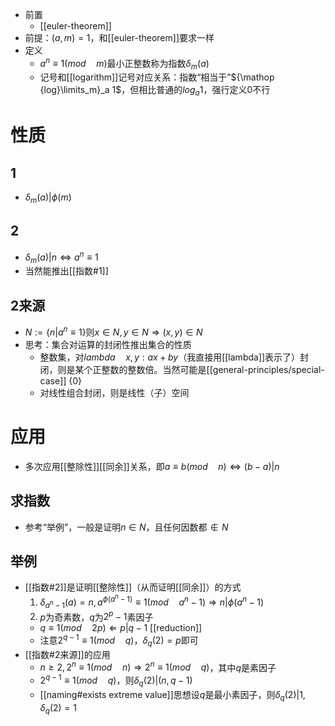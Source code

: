 - 前置
  - [[euler-theorem]]
- 前提：$(a,m)=1$，和[[euler-theorem]]要求一样
- 定义
  - $a^n\equiv 1(mod\quad m)$最小正整数称为指数$\delta_m(a)$
  - 记号和[[logarithm]]记号对应关系：指数“相当于”${\mathop {log}\limits_m}_a 1$，但相比普通的$log_a 1$，强行定义0不行
# 性质
## 1
- $\delta_m(a)|\phi(m)$
## 2
- $\delta_m(a)|n\Leftrightarrow a^n\equiv 1$
- 当然能推出[[指数#1]]
## 2来源
- $N:=\{n|a^n\equiv 1\}$则$x\in N, y\in N\Rightarrow (x,y)\in N$
- 思考：集合对运算的封闭性推出集合的性质
  - 整数集，对$lambda\quad x,y:ax+by$（我直接用[[lambda]]表示了）封闭，则是某个正整数的整数倍。当然可能是[[general-principles/special-case]] $\{0\}$
  - 对线性组合封闭，则是线性（子）空间
# 应用
- 多次应用[[整除性]][[同余]]关系，即$a\equiv  b(mod \quad n)\Leftrightarrow (b-a)|n$
## 求指数
- 参考“举例”，一般是证明$n\in N$，且任何因数都$\notin N$
## 举例
- [[指数#2]]是证明[[整除性]]（从而证明[[同余]]）的方式
    1. $\delta_{a^n-1}(a)=n,a^{\phi(a^n-1)}\equiv 1 (mod \quad a^n-1)\Rightarrow n|\phi(a^n-1)$
    2. $p$为奇素数，$q$为$2^p-1$素因子
    - $q\equiv 1(mod\quad 2p)\Leftarrow p|q-1$ [[reduction]]
    - 注意$2^{q-1}\equiv 1(mod\quad q)$，$\delta_q(2)=p$即可
- [[指数#2来源]]的应用
  - $n\ge 2, 2^n \equiv 1(mod \quad n)\Rightarrow 2^n\equiv 1(mod\quad q)$，其中$q$是素因子
  - $2^{q-1}\equiv 1(mod\quad q)$，则$\delta_q(2)|(n,q-1)$
  - [[naming#exists extreme value]]思想设$q$是最小素因子，则$\delta_q(2)|1,\delta_q(2)=1$